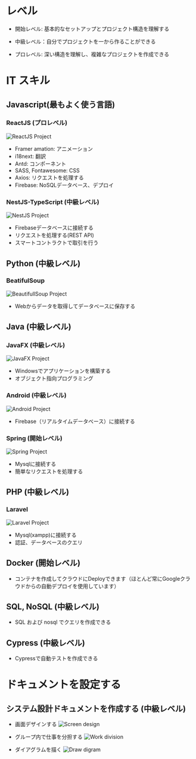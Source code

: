 
# レベル

- 開始レベル: 基本的なセットアップとプロジェクト構造を理解する

- 中級レベル：自分でプロジェクトを一から作ることができる

- プロレベル: 深い構造を理解し、複雑なプロジェクトを作成できる

# IT スキル

## Javascript(最もよく使う言語)

### ReactJS (プロレベル)

  ![ReactJS Project](./Image/reactjs1.png)

- Framer amation: アニメーション
- i18next: 翻訳
- Antd: コンポーネント
- SASS, Fontawesome: CSS
- Axios: リクエストを処理する
- Firebase: NoSQLデータベース、デプロイ

### NestJS-TypeScript (中級レベル)

  ![NestJS Project](./Image/nestjs.png)

- Firebaseデータベースに接続する
- リクエストを処理する(REST API)
- スマートコントラクトで取引を行う

## Python (中級レベル)

### BeatifulSoup

  ![BeautifullSoup Project](./Image/pycrawler.png)

- Webからデータを取得してデータベースに保存する

## Java (中級レベル)

### JavaFX (中級レベル)

  ![JavaFX Project](./Image/javafx.png)

- Windowsでアプリケーションを構築する
- オブジェクト指向プログラミング

### Android (中級レベル)

  ![Android Project](./Image/android.png)

- Firebase（リアルタイムデータベース）に接続する

### Spring (開始レベル)

  ![Spring Project](./Image/spring.png)

- Mysqlに接続する
- 簡単なリクエストを処理する

## PHP (中級レベル)

### Laravel

  ![Laravel Project](./Image/laravel.png)

- Mysql(xampp)に接続する
- 認証、データベースのクエリ

## Docker (開始レベル)

- コンテナを作成してクラウドにDeployできます（ほとんど常にGoogleクラウドからの自動デプロイを使用しています）

## SQL, NoSQL (中級レベル)

- SQL および nosql でクエリを作成できる

## Cypress (中級レベル)

- Cypressで自動テストを作成できる

# ドキュメントを設定する

## システム設計ドキュメントを作成する (中級レベル)

- 画面デザインする
  ![Screen design](./Image/screen_design.png)

- グループ内で仕事を分担する
  ![Work division](./Image/stage.png)

- ダイアグラムを描く
  ![Draw digram](./Image/diagram.png)